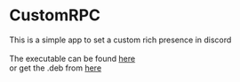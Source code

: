 # CustomRPC
This is a simple app to set a custom rich presence in discord<br>
<br>
The executable can be found [here]()<br>
or get the .deb from [here]()
